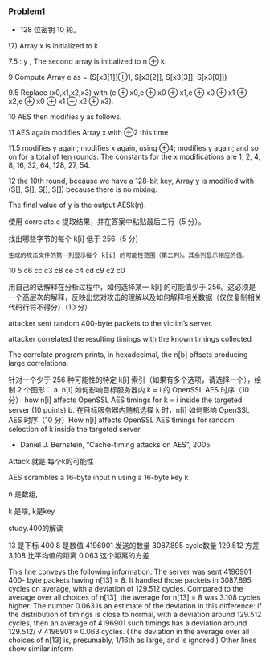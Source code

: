 

### Problem1

- 128 位密钥 10 轮。

\7) Array x is initialized to k

7.5    :  y ,  The second array is initialized to n ⊕ k.

9  Compute Array e as = (S[x3[1]]⊕1, S[x3[2]], S[x3[3]], S[x3[0]])

9.5  Replace (x0,x1,x2,x3) with (e ⊕ x0,e ⊕ x0 ⊕ x1,e ⊕ x0 ⊕ x1 ⊕ x2,e ⊕ x0 ⊕ x1 ⊕ x2 ⊕ x3).

10  AES then modifies y as follows. 

11  AES again modifies Array x with ⊕2 this time

 11.5   modifies y again; modifies x again, using ⊕4; modifies y again; and so on for a total of ten rounds. The constants for the x modifications are 1, 2, 4, 8, 16, 32, 64, 128, 27, 54.

12 the 10th round, because we have a 128-bit key, Array y is  modified with (S[], S[], S[], S[]) because there is no mixing.

The final value of y is the output AESk(n).

使用 correlate.c 提取结果，并在答案中粘贴最后三行（5 分）。

 找出哪些字节的每个 k[i] 低于 256（5 分）

```
生成的攻击文件的第一列显示每个 k[i] 的可能性范围（第二列）。其余列显示相应的值。
```

10 5 c6 cc c3 c8 ce c4 cd c9 c2 c0

用自己的话解释在分析过程中，如何选择某一 k[i] 的可能值少于 256。这必须是一个高层次的解释，反映出您对攻击的理解以及如何解释相关数据（仅仅复制相关代码行将不得分）（10 分）

attacker sent random 400-byte packets to the victim’s server. 

attacker correlated the resulting timings with the known timings collected 

The correlate program prints, in hexadecimal, the n[b] offsets producing large correlations.

针对一个少于 256 种可能性的特定 k[i] 索引（如果有多个选项，请选择一个），绘制 2 个图形：
a. n[i] 如何影响目标服务器内 k = i 的 OpenSSL AES 时序（10 分） how n[i] affects OpenSSL AES timings for k = i inside the targeted server (10 points)
b. 在目标服务器内随机选择 k 时，n[i] 如何影响 OpenSSL AES 时序（10 分）How n[i] affects OpenSSL AES timings for random selection of k inside the targeted server

- Daniel J. Bernstein, “Cache-timing attacks on AES”, 2005

Attack 就是 每个k的可能性

AES scrambles a 16-byte input n using a 16-byte key k

n 是数组, 

k 是啥, k是key

study.400的解读

13 是下标 400 8 是数值 4196901 发送的数量 3087.895 cycle数量 129.512 方差 3.108 比平均值的距离 0.063 这个距离的方差

This line conveys the following information: The server was sent 4196901 400- byte packets having n[13] = 8. It handled those packets in 3087.895 cycles on average, with a deviation of 129.512 cycles. Compared to the average over all choices of n[13], the average for n[13] = 8 was 3.108 cycles higher. The number 0.063 is an estimate of the deviation in this difference: if the distribution of timings is close to normal, with a deviation around 129.512 cycles, then an average of 4196901 such timings has a deviation around 129.512/ √ 4196901 ≈ 0.063 cycles. (The deviation in the average over all choices of n[13] is, presumably, 1/16th as large, and is ignored.) Other lines show similar inform

